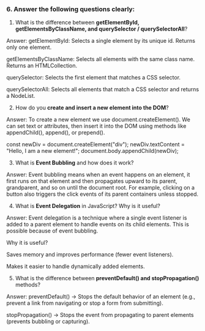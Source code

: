 
### 6. Answer the following questions clearly:

1. What is the difference between **getElementById, getElementsByClassName, and querySelector / querySelectorAll**?

Answer: getElementById: Selects a single element by its unique id. Returns only one element.

getElementsByClassName: Selects all elements with the same class name. Returns an HTMLCollection.

querySelector: Selects the first element that matches a CSS selector.

querySelectorAll: Selects all elements that match a CSS selector and returns a NodeList.

2. How do you **create and insert a new element into the DOM**?

Answer:  To create a new element we use document.createElement().
We can set text or attributes, then insert it into the DOM using methods like appendChild(), append(), or prepend().

const newDiv = document.createElement("div");
newDiv.textContent = "Hello, I am a new element!";
document.body.appendChild(newDiv);



3. What is **Event Bubbling** and how does it work?

Answer: Event bubbling means when an event happens on an element, it first runs on that element and then propagates upward to its parent, grandparent, and so on until the document root.
For example, clicking on a button also triggers the click events of its parent containers unless stopped.

4. What is **Event Delegation** in JavaScript? Why is it useful?

Answer: Event delegation is a technique where a single event listener is added to a parent element to handle events on its child elements.
This is possible because of event bubbling.

Why it is useful?

Saves memory and improves performance (fewer event listeners).

Makes it easier to handle dynamically added elements.

5. What is the difference between **preventDefault() and stopPropagation()** methods?

Answer: preventDefault() → Stops the default behavior of an element (e.g., prevent a link from navigating or stop a form from submitting).

stopPropagation() → Stops the event from propagating to parent elements (prevents bubbling or capturing).